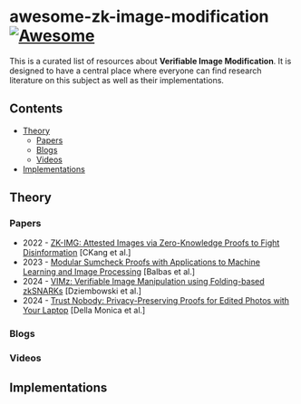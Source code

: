 # awesome-zk-image-modification [![Awesome](https://cdn.rawgit.com/sindresorhus/awesome/d7305f38d29fed78fa85652e3a63e154dd8e8829/media/badge.svg)](https://github.com/sindresorhus/awesome)

This is a curated list of resources about **Verifiable Image Modification**. It is designed to have a central place where everyone can find research literature on this subject as well as their implementations.


## Contents

- [Theory](#theory)
	- [Papers](#introductory-papers)
	- [Blogs](#blogs)
	- [Videos](#videos)
- [Implementations](#implementations)  


## Theory

### Papers
- 2022 - [ZK-IMG: Attested Images via Zero-Knowledge Proofs to Fight Disinformation]([https://arxiv.org/abs/1109.6882](https://arxiv.org/pdf/2211.04775)) [CKang et al.]
- 2023 - [Modular Sumcheck Proofs with Applications to Machine Learning and Image Processing](https://dl.acm.org/doi/pdf/10.1145/3576915.3623160) [Balbas et al.]
- 2024 - [VIMz: Verifiable Image Manipulation using Folding-based zkSNARKs](https://eprint.iacr.org/2024/1063.pdf) [Dziembowski et al.]
- 2024 - [Trust Nobody: Privacy-Preserving Proofs for Edited Photos with Your Laptop](https://eprint.iacr.org/2024/1074) [Della Monica et al.]

### Blogs


### Videos


## Implementations
